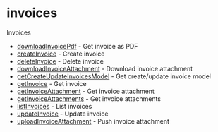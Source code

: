 # invoices

Invoices


* [downloadInvoicePdf](downloadinvoicepdf.md) - Get invoice as PDF
* [createInvoice](createinvoice.md) - Create invoice
* [deleteInvoice](deleteinvoice.md) - Delete invoice
* [downloadInvoiceAttachment](downloadinvoiceattachment.md) - Download invoice attachment
* [getCreateUpdateInvoicesModel](getcreateupdateinvoicesmodel.md) - Get create/update invoice model
* [getInvoice](getinvoice.md) - Get invoice
* [getInvoiceAttachment](getinvoiceattachment.md) - Get invoice attachment
* [getInvoiceAttachments](getinvoiceattachments.md) - Get invoice attachments
* [listInvoices](listinvoices.md) - List invoices
* [updateInvoice](updateinvoice.md) - Update invoice
* [uploadInvoiceAttachment](uploadinvoiceattachment.md) - Push invoice attachment